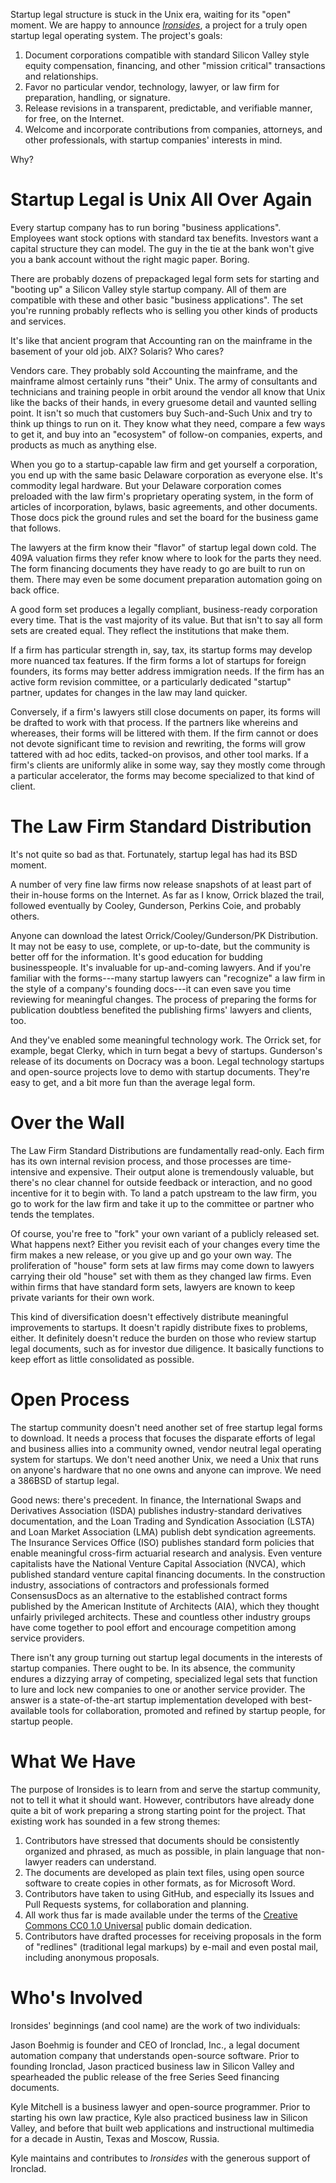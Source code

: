 Startup legal structure is stuck in the Unix era, waiting for its "open" moment. We are happy to announce [_Ironsides_](https://github.com/ironsides/ironsides), a project for a truly open startup legal operating system. The project's goals:

1. Document corporations compatible with standard Silicon Valley style equity compensation, financing, and other "mission critical" transactions and relationships.
2. Favor no particular vendor, technology, lawyer, or law firm for preparation, handling, or signature.
3. Release revisions in a transparent, predictable, and verifiable manner, for free, on the Internet.
4. Welcome and incorporate contributions from companies, attorneys, and other professionals, with startup companies' interests in mind.

Why?

# Startup Legal is Unix All Over Again

Every startup company has to run boring "business applications". Employees want stock options with standard tax benefits. Investors want a capital structure they can model. The guy in the tie at the bank won't give you a bank account without the right magic paper. Boring.

There are probably dozens of prepackaged legal form sets for starting and "booting up" a Silicon Valley style startup company. All of them are compatible with these and other basic "business applications". The set you're running probably reflects who is selling you other kinds of products and services.

It's like that ancient program that Accounting ran on the mainframe in the basement of your old job. AIX? Solaris? Who cares?

Vendors care. They probably sold Accounting the mainframe, and the mainframe almost certainly runs "their" Unix. The army of consultants and technicians and training people in orbit around the vendor all know that Unix like the backs of their hands, in every gruesome detail and vaunted selling point. It isn't so much that customers buy Such-and-Such Unix and try to think up things to run on it. They know what they need, compare a few ways to get it, and buy into an "ecosystem" of follow-on companies, experts, and products as much as anything else.

When you go to a startup-capable law firm and get yourself a corporation, you end up with the same basic Delaware corporation as everyone else. It's commodity legal hardware. But your Delaware corporation comes preloaded with the law firm's proprietary operating system, in the form of articles of incorporation, bylaws, basic agreements, and other documents. Those docs pick the ground rules and set the board for the business game that follows.

The lawyers at the firm know their "flavor" of startup legal down cold. The 409A valuation firms they refer know where to look for the parts they need. The form financing documents they have ready to go are built to run on them. There may even be some document preparation automation going on back office.

A good form set produces a legally compliant, business-ready corporation every time. That is the vast majority of its value. But that isn't to say all form sets are created equal. They reflect the institutions that make them.

If a firm has particular strength in, say, tax, its startup forms may develop more nuanced tax features. If the firm forms a lot of startups for foreign founders, its forms may better address immigration needs. If the firm has an active form revision committee, or a particularly dedicated "startup" partner, updates for changes in the law may land quicker.

Conversely, if a firm's lawyers still close documents on paper, its forms will be drafted to work with that process. If the partners like whereins and whereases, their forms will be littered with them. If the firm cannot or does not devote significant time to revision and rewriting, the forms will grow tattered with ad hoc edits, tacked-on provisos, and other tool marks. If a firm's clients are uniformly alike in some way, say they mostly come through a particular accelerator, the forms may become specialized to that kind of client.

# The Law Firm Standard Distribution

It's not quite so bad as that. Fortunately, startup legal has had its BSD moment.

A number of very fine law firms now release snapshots of at least part of their in-house forms on the Internet. As far as I know, Orrick blazed the trail, followed eventually by Cooley, Gunderson, Perkins Coie, and probably others.

Anyone can download the latest Orrick/Cooley/Gunderson/PK Distribution. It may not be easy to use, complete, or up-to-date, but the community is better off for the information. It's good education for budding businesspeople. It's invaluable for up-and-coming lawyers. And if you're familiar with the forms---many startup lawyers can "recognize" a law firm in the style of a company's founding docs---it can even save you time reviewing for meaningful changes. The process of preparing the forms for publication doubtless benefited the publishing firms' lawyers and clients, too.

And they've enabled some meaningful technology work. The Orrick set, for example, begat Clerky, which in turn begat a bevy of startups. Gunderson's release of its documents on Docracy was a boon. Legal technology startups and open-source projects love to demo with startup documents. They're easy to get, and a bit more fun than the average legal form.

# Over the Wall

The Law Firm Standard Distributions are fundamentally read-only. Each firm has its own internal revision process, and those processes are time-intensive and expensive. Their output alone is tremendously valuable, but there's no clear channel for outside feedback or interaction, and no good incentive for it to begin with. To land a patch upstream to the law firm, you go to work for the law firm and take it up to the committee or partner who tends the templates.

Of course, you're free to "fork" your own variant of a publicly released set. What happens next? Either you revisit each of your changes every time the firm makes a new release, or you give up and go your own way. The proliferation of "house" form sets at law firms may come down to lawyers carrying their old "house" set with them as they changed law firms. Even within firms that have standard form sets, lawyers are known to keep private variants for their own work.

This kind of diversification doesn't effectively distribute meaningful improvements to startups. It doesn't rapidly distribute fixes to problems, either. It definitely doesn't reduce the burden on those who review startup legal documents, such as for investor due diligence. It basically functions to keep effort as little consolidated as possible.

# Open Process

The startup community doesn't need another set of free startup legal forms to download. It needs a process that focuses the disparate efforts of legal and business allies into a community owned, vendor neutral legal operating system for startups. We don't need another Unix, we need a Unix that runs on anyone's hardware that no one owns and anyone can improve. We need a 386BSD of startup legal.

Good news: there's precedent. In finance, the International Swaps and Derivatives Association (ISDA) publishes industry-standard derivatives documentation, and the Loan Trading and Syndication Association (LSTA) and Loan Market Association (LMA) publish debt syndication agreements. The Insurance Services Office (ISO) publishes standard form policies that enable meaningful cross-firm actuarial research and analysis. Even venture capitalists have the National Venture Capital Association (NVCA), which published standard venture capital financing documents. In the construction industry, associations of contractors and professionals formed ConsensusDocs as an alternative to the established contract forms published by the American Institute of Architects (AIA), which they thought unfairly privileged architects. These and countless other industry groups have come together to pool effort and encourage competition among service providers.

There isn't any group turning out startup legal documents in the interests of startup companies. There ought to be. In its absence, the community endures a dizzying array of competing, specialized legal sets that function to lure and lock new companies to one or another service provider. The answer is a state-of-the-art startup implementation developed with best-available tools for collaboration, promoted and refined by startup people, for startup people.

# What We Have

The purpose of Ironsides is to learn from and serve the startup community, not to tell it what it should want. However, contributors have already done quite a bit of work preparing a strong starting point for the project. That existing work has sounded in a few strong themes:

1. Contributors have stressed that documents should be consistently organized and phrased, as much as possible, in plain language that non-lawyer readers can understand.
2. The documents are developed as plain text files, using open source software to create copies in other formats, as for Microsoft Word.
3. Contributors have taken to using GitHub, and especially its Issues and Pull Requests systems, for collaboration and planning.
4. All work thus far is made available under the terms of the [Creative Commons CC0 1.0 Universal](https://creativecommons.org/publicdomain/zero/1.0/) public domain dedication.
5. Contributors have drafted processes for receiving proposals in the form of "redlines" (traditional legal markups) by e-mail and even postal mail, including anonymous proposals.

# Who's Involved

Ironsides' beginnings (and cool name) are the work of two individuals:

Jason Boehmig is founder and CEO of Ironclad, Inc., a legal document automation company that understands open-source software. Prior to founding Ironclad, Jason practiced business law in Silicon Valley and spearheaded the public release of the free Series Seed financing documents.

Kyle Mitchell is a business lawyer and open-source programmer. Prior to starting his own law practice, Kyle also practiced business law in Silicon Valley, and before that built web applications and instructional multimedia for a decade in Austin, Texas and Moscow, Russia.

Kyle maintains and contributes to _Ironsides_ with the generous support of Ironclad.
